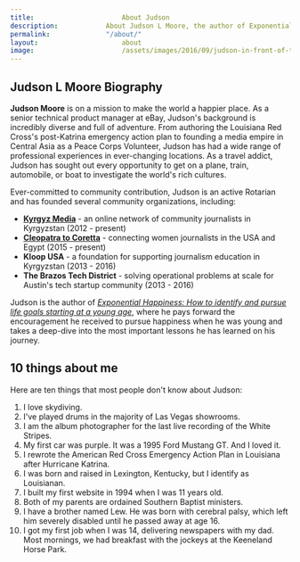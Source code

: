 ```yaml
---
title:						About Judson
description:			About Judson L Moore, the author of Exponential Happiness, travel addict, Rotarian, and product management professional.
permalink:				"/about/"
layout:						about
image:						/assets/images/2016/09/judson-in-front-of-the-pyramids-in-giza-egypt.jpg
---
```



## Judson L Moore Biography

**Judson Moore** is on a mission to make the world a happier place. As a senior technical product manager at eBay, Judson's background is incredibly diverse and full of adventure. From authoring the Louisiana Red Cross's post-Katrina emergency action plan to founding a media empire in Central Asia as a Peace Corps Volunteer, Judson has had a wide range of professional experiences in ever-changing locations. As a travel addict, Judson has sought out every opportunity to get on a plane, train, automobile, or boat to investigate the world's rich cultures. 

Ever-committed to community contribution, Judson is an active Rotarian and has founded several community organizations, including: 
- **[Kyrgyz Media](https://kyrgyzmedia.kg/)** - an online network of community journalists in Kyrgyzstan (2012 - present)
- **[Cleopatra to Coretta](https://www.cleopatratocoretta.org/)** - connecting women journalists in the USA and Egypt (2015 - present)
- **Kloop USA** - a foundation for supporting journalism education in Kyrgyzstan (2013 - 2016)
- **The Brazos Tech District** - solving operational problems at scale for Austin's tech startup community (2013 - 2016)

Judson is the author of [*Exponential Happiness: How to identify and pursue life goals starting at a young age*](/book/), where he pays forward the encouragement he received to pursue happiness when he was young and takes a deep-dive into the most important lessons he has learned on his journey.

## 10 things about me 

Here are ten things that most people don't know about Judson:

1. I love skydiving.
2. I've played drums in the majority of Las Vegas showrooms.
3. I am the album photographer for the last live recording of the White Stripes.
4. My first car was purple. It was a 1995 Ford Mustang GT. And I loved it.
5. I rewrote the American Red Cross Emergency Action Plan in Louisiana after Hurricane Katrina.
6. I was born and raised in Lexington, Kentucky, but I identify as Louisianan.
7. I built my first website in 1994 when I was 11 years old.
8. Both of my parents are ordained Southern Baptist ministers.
9. I have a brother named Lew. He was born with cerebral palsy, which left him severely disabled until he passed away at age 16.
10. I got my first job when I was 14, delivering newspapers with my dad. Most mornings, we had breakfast with the jockeys at the Keeneland Horse Park.